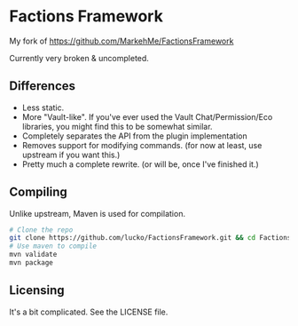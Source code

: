 # Factions Framework

My fork of <https://github.com/MarkehMe/FactionsFramework>

Currently very broken & uncompleted.

## Differences
* Less static.
* More "Vault-like". If you've ever used the Vault Chat/Permission/Eco libraries, you might find this to be somewhat similar.
* Completely separates the API from the plugin implementation
* Removes support for modifying commands. (for now at least, use upstream if you want this.)
* Pretty much a complete rewrite. (or will be, once I've finished it.)

## Compiling
Unlike upstream, Maven is used for compilation.

```bash
# Clone the repo
git clone https://github.com/lucko/FactionsFramework.git && cd FactionsFramework
# Use maven to compile
mvn validate
mvn package
```

## Licensing
It's a bit complicated. See the LICENSE file.